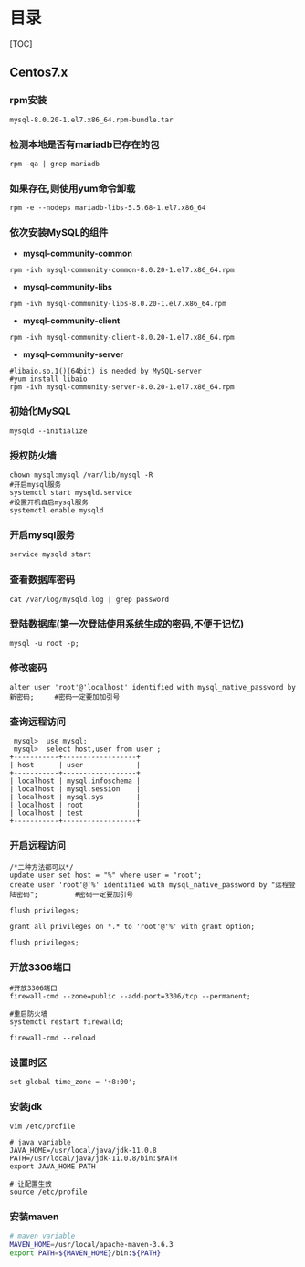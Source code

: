 # 目录

[TOC]

## Centos7.x

### rpm安装

```mysql
mysql-8.0.20-1.el7.x86_64.rpm-bundle.tar
```

### 检测本地是否有mariadb已存在的包

```shell
rpm -qa | grep mariadb
```

### 如果存在,则使用yum命令卸载

```shell
rpm -e --nodeps mariadb-libs-5.5.68-1.el7.x86_64
```

### 依次安装MySQL的组件

- **mysql-community-common**

```shell
rpm -ivh mysql-community-common-8.0.20-1.el7.x86_64.rpm
```

- **mysql-community-libs**

```shell
rpm -ivh mysql-community-libs-8.0.20-1.el7.x86_64.rpm
```

- **mysql-community-client**

```shell
rpm -ivh mysql-community-client-8.0.20-1.el7.x86_64.rpm
```

- **mysql-community-server**

```shell
#libaio.so.1()(64bit) is needed by MySQL-server
#yum install libaio
rpm -ivh mysql-community-server-8.0.20-1.el7.x86_64.rpm
```

### 初始化MySQL

```shell
mysqld --initialize
```

### 授权防火墙

```shell
chown mysql:mysql /var/lib/mysql -R
#开启mysql服务
systemctl start mysqld.service
#设置开机自启mysql服务
systemctl enable mysqld
```

### 开启mysql服务

```bash
service mysqld start
```

### 查看数据库密码

```shell
cat /var/log/mysqld.log | grep password
```

### 登陆数据库(第一次登陆使用系统生成的密码,不便于记忆)

```mysql
mysql -u root -p;
```

### 修改密码

```mysql
alter user 'root'@'localhost' identified with mysql_native_password by 新密码;     #密码一定要加加引号
```

### 查询远程访问

```mysql
 mysql>  use mysql;
 mysql>  select host,user from user ;
+-----------+------------------+
| host      | user             |
+-----------+------------------+
| localhost | mysql.infoschema |
| localhost | mysql.session    |
| localhost | mysql.sys        |
| localhost | root             |
| localhost | test             |
+-----------+------------------+
```

### 开启远程访问

```mysql
/*二种方法都可以*/
update user set host = "%" where user = "root";
create user 'root'@'%' identified with mysql_native_password by "远程登陆密码";         #密码一定要加引号

flush privileges;
```

```mysql
grant all privileges on *.* to 'root'@'%' with grant option;
```

```mysql
flush privileges;
```

### 开放3306端口

```shell
#开放3306端口
firewall-cmd --zone=public --add-port=3306/tcp --permanent;
```

```shell
#重启防火墙
systemctl restart firewalld;
```

```shell
firewall-cmd --reload
```

### 设置时区

```mysql
set global time_zone = '+8:00';
```

### 安装jdk

```shell
vim /etc/profile
```

```shell
# java variable
JAVA_HOME=/usr/local/java/jdk-11.0.8
PATH=/usr/local/java/jdk-11.0.8/bin:$PATH
export JAVA_HOME PATH
```

```shell
# 让配置生效
source /etc/profile
```

### 安装maven

```bash
# maven variable
MAVEN_HOME=/usr/local/apache-maven-3.6.3
export PATH=${MAVEN_HOME}/bin:${PATH}
```

